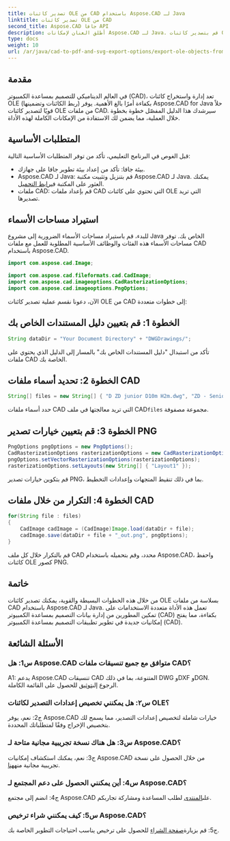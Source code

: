 ```yaml
---
title: تصدير كائنات OLE من CAD باستخدام Aspose.CAD لـ Java
linktitle: تصدير كائنات OLE من CAD
second_title: Aspose.CAD جافا API
description: أطلق العنان لإمكانات Aspose.CAD لـ Java. قم بتصدير كائنات OLE من ملفات CAD بسهولة. قم بالتنزيل الآن لإدارة بيانات CAD بشكل سلس.
type: docs
weight: 10
url: /ar/java/cad-to-pdf-and-svg-export-options/export-ole-objects-from-cad/
---
```

## مقدمة

في العالم الديناميكي للتصميم بمساعدة الكمبيوتر (CAD)، تعد إدارة واستخراج كائنات OLE (ربط الكائنات وتضمينها) بكفاءة أمرًا بالغ الأهمية. يوفر Aspose.CAD for Java حلاً قويًا لتصدير كائنات OLE من ملفات CAD. سيرشدك هذا الدليل المفصّل خطوة بخطوة خلال العملية، مما يضمن لك الاستفادة من الإمكانات الكاملة لهذه الأداة.

## المتطلبات الأساسية

قبل الغوص في البرنامج التعليمي، تأكد من توفر المتطلبات الأساسية التالية:

- بيئة جافا: تأكد من إعداد بيئة تطوير جافا على جهازك.
-  Aspose.CAD لـ Java: قم بتنزيل وتثبيت مكتبة Aspose.CAD لـ Java. يمكنك العثور على المكتبة في[رابط التحميل](https://releases.aspose.com/cad/java/).
- ملفات CAD: قم بإعداد ملفات CAD التي تحتوي على كائنات OLE التي تريد تصديرها.

## استيراد مساحات الأسماء

للبدء، قم باستيراد مساحات الأسماء الضرورية إلى مشروع Java الخاص بك. توفر مساحات الأسماء هذه الفئات والوظائف الأساسية المطلوبة للعمل مع ملفات CAD باستخدام Aspose.CAD.

```java
import com.aspose.cad.Image;

import com.aspose.cad.fileformats.cad.CadImage;
import com.aspose.cad.imageoptions.CadRasterizationOptions;
import com.aspose.cad.imageoptions.PngOptions;
```

الآن، دعونا نقسم عملية تصدير كائنات OLE من CAD إلى خطوات متعددة:

## الخطوة 1: قم بتعيين دليل المستندات الخاص بك

```java
String dataDir = "Your Document Directory" + "DWGDrawings/";
```

تأكد من استبدال "دليل المستندات الخاص بك" بالمسار إلى الدليل الذي يحتوي على ملفات CAD الخاصة بك.

## الخطوة 2: تحديد أسماء ملفات CAD

```java
String[] files = new String[] { "D ZD junior D10m H2m.dwg", "ZD - Senior D6m H2m45.dwg" };
```

 حدد أسماء ملفات CAD التي تريد معالجتها في ملف CAD`files` مجموعة مصفوفة.

## الخطوة 3: قم بتعيين خيارات تصدير PNG

```java
PngOptions pngOptions = new PngOptions();
CadRasterizationOptions rasterizationOptions = new CadRasterizationOptions();
pngOptions.setVectorRasterizationOptions(rasterizationOptions);
rasterizationOptions.setLayouts(new String[] { "Layout1" });
```

قم بتكوين خيارات تصدير PNG، بما في ذلك تنقيط المتجهات وإعدادات التخطيط.

## الخطوة 4: التكرار من خلال ملفات CAD

```java
for(String file : files)
{
    CadImage cadImage = (CadImage)Image.load(dataDir + file);
    cadImage.save(dataDir + file + "_out.png", pngOptions);
}
```

قم بالتكرار خلال كل ملف CAD محدد، وقم بتحميله باستخدام Aspose.CAD، واحفظ كائنات OLE كصور PNG.

## خاتمة

من خلال هذه الخطوات البسيطة والقوية، يمكنك تصدير كائنات OLE بسلاسة من ملفات CAD باستخدام Aspose.CAD لـ Java. تعمل هذه الأداة متعددة الاستخدامات على تمكين المطورين من إدارة بيانات التصميم بمساعدة الكمبيوتر (CAD) بكفاءة، مما يفتح إمكانيات جديدة في تطوير تطبيقات التصميم بمساعدة الكمبيوتر (CAD).

## الأسئلة الشائعة

### س1: هل Aspose.CAD متوافق مع جميع تنسيقات ملفات CAD؟

 A1: يدعم Aspose.CAD تنسيقات CAD المتنوعة، بما في ذلك DWG وDXF وDGN. الرجوع إلى[توثيق](https://reference.aspose.com/cad/java/) للحصول على القائمة الكاملة.

### س٢: هل يمكنني تخصيص إعدادات التصدير لكائنات OLE؟

ج2: نعم، يوفر Aspose.CAD خيارات شاملة لتخصيص إعدادات التصدير، مما يسمح لك بتخصيص الإخراج وفقًا لمتطلباتك المحددة.

### س3: هل هناك نسخة تجريبية مجانية متاحة لـ Aspose.CAD؟

 ج3: نعم، يمكنك استكشاف إمكانيات Aspose.CAD من خلال الحصول على نسخة تجريبية مجانية منه[هنا](https://releases.aspose.com/).

### س4: أين يمكنني الحصول على دعم المجتمع لـ Aspose.CAD؟

 ج4: انضم إلى مجتمع Aspose.CAD على[المنتدى](https://forum.aspose.com/c/cad/19) لطلب المساعدة ومشاركة تجاربكم.

### س5: كيف يمكنني شراء ترخيص Aspose.CAD؟

ج5: قم بزيارة[صفحة الشراء](https://purchase.aspose.com/buy) للحصول على ترخيص يناسب احتياجات التطوير الخاصة بك.